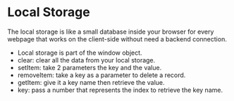# Local Storage

The local storage is like a small database inside your browser for every webpage that works on the client-side without need a backend connection.

- Local storage is part of the window object.
- clear: clear all the data from your local storage.
- setItem: take 2 parameters the key and the value.
- removeItem: take a key as a parameter to delete a record.
- getItem: give it a key name then retrieve the value.
- key: pass a number that represents the index to retrieve the key name.
